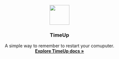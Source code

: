 <p align="center">
  <a href="http://timeup.xyz/">
    <img src="http://timeup.xyz/favicon.ico" width=64 height=64>
  </a>

  <h3 align="center">TimeUp</h3>

  <p align="center">
    A simple way to remember to restart your comuputer.
    <br>
    <a href="http://timeup.xyz/docs/"><strong>Explore TimeUp docs &raquo;</strong></a>
    <br>
  </p>
</p>
